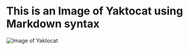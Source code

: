 # This is an Image of Yaktocat using Markdown syntax
![Image of Yaktocat](https://octodex.github.com/images/yaktocat.png)
